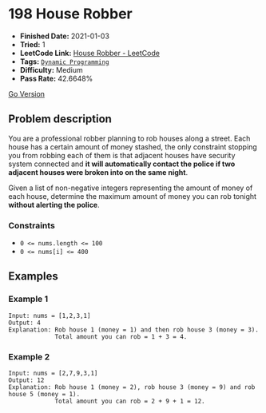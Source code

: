 # 198 House Robber

- **Finished Date:** 2021-01-03
- **Tried:** 1
- **LeetCode Link:** [House Robber - LeetCode](https://leetcode.com/problems/house-robber/)
- **Tags:** [`Dynamic Programming`](https://leetcode.com/tag/dynamic-programming/)
- **Difficulty:** Medium
- **Pass Rate:** 42.6648%

[Go Version](../Go/198_House_Robber/main.go)

## Problem description

You are a professional robber planning to rob houses along a street. Each house has a certain amount of money stashed, the only constraint stopping you from robbing each of them is that adjacent houses have security system connected and **it will automatically contact the police if two adjacent houses were broken into on the same night**.

Given a list of non-negative integers representing the amount of money of each house, determine the maximum amount of money you can rob tonight **without alerting the police**.

### Constraints

- `0 <= nums.length <= 100`
- `0 <= nums[i] <= 400`

## Examples

### Example 1

```
Input: nums = [1,2,3,1]
Output: 4
Explanation: Rob house 1 (money = 1) and then rob house 3 (money = 3).
             Total amount you can rob = 1 + 3 = 4.
```

### Example 2

```
Input: nums = [2,7,9,3,1]
Output: 12
Explanation: Rob house 1 (money = 2), rob house 3 (money = 9) and rob house 5 (money = 1).
             Total amount you can rob = 2 + 9 + 1 = 12.
```
